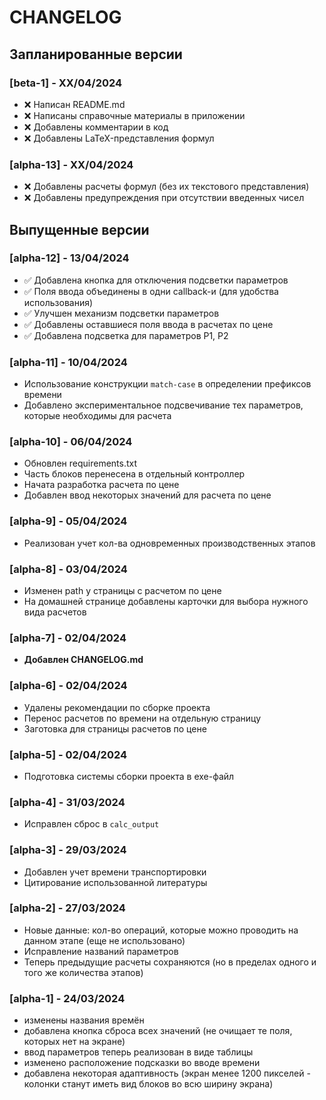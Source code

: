 # CHANGELOG

## Запланированные версии
### [**beta-1**] - XX/04/2024
- ❌ Написан README.md
- ❌ Написаны справочные материалы в приложении
- ❌ Добавлены комментарии в код
- ❌ Добавлены LaTeX-представления формул

### [alpha-13] - XX/04/2024
- ❌ Добавлены расчеты формул (без их текстового представления)
- ❌ Добавлены предупреждения при отсутствии введенных чисел


## Выпущенные версии
### [alpha-12] - 13/04/2024
- ✅ Добавлена кнопка для отключения подсветки параметров
- ✅ Поля ввода объединены в одни callback-и (для удобства использования)
- ✅ Улучшен механизм подсветки параметров 
- ✅ Добавлены оставшиеся поля ввода в расчетах по цене
- ✅ Добавлена подсветка для параметров P1, P2


### [alpha-11] - 10/04/2024
- Использование конструкции `match-case` в определении префиксов времени
- Добавлено экспериментальное подсвечивание тех параметров, которые необходимы для расчета

### [alpha-10] - 06/04/2024
- Обновлен requirements.txt
- Часть блоков перенесена в отдельный контроллер
- Начата разработка расчета по цене
- Добавлен ввод некоторых значений для расчета по цене

### [alpha-9] - 05/04/2024
- Реализован учет кол-ва одновременных производственных этапов

### [alpha-8] - 03/04/2024
- Изменен path у страницы с расчетом по цене
- На домашней странице добавлены карточки для выбора нужного вида расчетов

### [alpha-7] - 02/04/2024
- **Добавлен CHANGELOG.md**

### [alpha-6] - 02/04/2024
- Удалены рекомендации по сборке проекта
- Перенос расчетов по времени на отдельную страницу
- Заготовка для страницы расчетов по цене

### [alpha-5] - 02/04/2024
- Подготовка системы сборки проекта в exe-файл

### [alpha-4] - 31/03/2024
- Исправлен сброс в `calc_output`

### [alpha-3] - 29/03/2024
- Добавлен учет времени транспортировки
- Цитирование использованной литературы

### [alpha-2] - 27/03/2024
- Новые данные: кол-во операций, которые можно проводить на данном этапе (еще не использовано)
- Исправление названий параметров
- Теперь предыдущие расчеты сохраняются (но в пределах одного и того же количества этапов)

### [alpha-1] - 24/03/2024
- изменены названия времён
- добавлена кнопка сброса всех значений (не очищает те поля, которых нет на экране)
- ввод параметров теперь реализован в виде таблицы
- изменено расположение подсказки во вводе времени
- добавлена некоторая адаптивность (экран менее 1200 пикселей - колонки станут иметь вид блоков во всю ширину экрана)

<!-- ## [ver] - date

### Added

### Changed -->